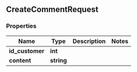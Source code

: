 ## CreateCommentRequest

### Properties
Name | Type | Description | Notes
------------ | ------------- | ------------- | -------------
**id_customer** | **int** |  | 
**content** | **string** |  | 


